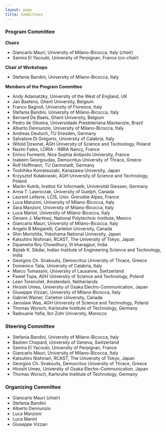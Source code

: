 ```yaml
---
layout: page
title: Committees
---
```


<a name="program"></a>
<h3>Program Committee</h3>

**Chairs**

- Giancarlo Mauri, University of Milano-Bicocca, Italy (_chair_)
- Samira El Yacoubi, University of Perpignan, France (_co-chair_)

**Chair of Workshops**
- Stefania Bandini, University of Milano-Bicocca, Italy

**Members of the Program Committee**

- Andy Adamatzky, University of the West of England, UK
- Jan Baetens, Ghent University, Belgium
- Franco Bagnoli, University of Florence, Italy
- Stefania Bandini, University of Milano-Bicocca, Italy
- Bernard De Baets, Ghent University, Belgium
- Pedro de Oliveira, Universidade Presbiteriana Mackenzie, Brazil
- Alberto Dennunzio, University of Milano-Bicocca, Italy
- Andreas Deutsch, TU Dresden, Germany
- Salvatore Di Gregorio, University of Calabria, Italy
- Witold Dzwinel, AGH University of Science and Technology, Poland
- Nazim Fates, LORIA - INRIA Nancy, France
- Enrico Formenti, Nice Sophia Antipolis University, France
- Ioakeim Georgoudas, Democritus University of Thrace, Greece
- Rolf Hoffmann, TU Darmstadt, Germany
- Toshihiko Komatsuzaki, Kanazawa University, Japan
- Krzysztof Kułakowski, AGH University of Science and Technology, Poland
- Martin Kutrib, Institut für Informatik, Universität Giessen, Germany
- Anna T. Lawniczak, University of Guelph, Canada
- Laurent Lefevre, LCIS, Univ. Grenoble Alpes, France
- Luca Manzoni, University of Milano-Bicocca, Italy
- Sara Manzoni, University of Milano-Bicocca, Italy
- Luca Mariot, University of Milano-Bicocca, Italy
- Genaro J. Martínez, National Polytechnic Institute, Mexico
- Giancarlo Mauri, University of Milano-Bicocca, Italy
- Angelo B Mingarelli, Carleton University, Canada
- Shin Morishita, Yokohama National University, Japan
- Katsuhiro Nishinari, RCAST, The University of Tokyo, Japan
- Dipanwita Roy Chowdhury, IIt kharagpur, India
- Biplab K. Sikdar, Indian Institute of Engineering Science and Technology, India
- Georgios Ch. Sirakoulis, Democritus University of Thrace, Greece
- Domenico Talia, University of Calabria, Italy
- Marco Tomassini, University of Lausanne, Switzerland
- Paweł Topa, AGH University of Science and Technology, Poland
- Leen Torenvliet, Amsterdam, Netherlands
- Hiroshi Umeo, University of Osaka Electro-Communication, Japan
- Giuseppe Vizzari, University of Milano-Bicocca, Italy
- Gabriel Wainer, Carleton University, Canada
- Jaroslaw Was, AGH University of Science and Technology, Poland
- Thomas Worsch, Karlsruhe Institute of Technology, Germany
- Radouane Yafia, Ibn Zohr University, Morocco

<a name="steering"></a>
<h3>Steering Committee</h3>

- Stefania Bandini, University of Milano-Bicocca, Italy
- Bastien Chopard, University of Geneva, Switzerland 
- Samira El Yacoubi, University of Perpignan, France
- Giancarlo Mauri, University of Milano-Bicocca, Italy 
- Katsuhiro Nishinari, RCAST, The University of Tokyo, Japan
- Georgios Ch. Sirakoulis, Democritus University of Thrace, Greece 
- Hiroshi Umeo, University of Osaka Electro-Communication, Japan
- Thomas Worsch, Karlsruhe Institute of Technology, Germany

<a name="organizing"></a>
<h3>Organizing Committee</h3>

- Giancarlo Mauri (_chair_)
- Stefania Bandini 
- Alberto Dennunzio 
- Luca Manzoni
- Luca Mariot
- Giuseppe Vizzari
